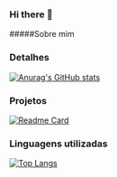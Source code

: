 ### Hi there 👋

 #####Sobre mim

### Detalhes

[![Anurag's GitHub stats](https://github-readme-stats.vercel.app/api?username=DanteWuz&show_icons=true&theme=dark)](https://github.com/anuraghazra/github-readme-stats)

### Projetos

[![Readme Card](https://github-readme-stats.vercel.app/api/pin/?username=DanteWuz&repo=variavel&theme=dark)](https://github.com/anuraghazra/github-readme-stats)

### Linguagens utilizadas

[![Top Langs](https://github-readme-stats.vercel.app/api/top-langs/?username=DanteWuz&layout=compact)](https://github.com/anuraghazra/github-readme-stats)
